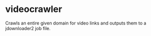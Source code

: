 # videocrawler
Crawls an entire given domain for video links and outputs them to a jdownloader2 job file.
